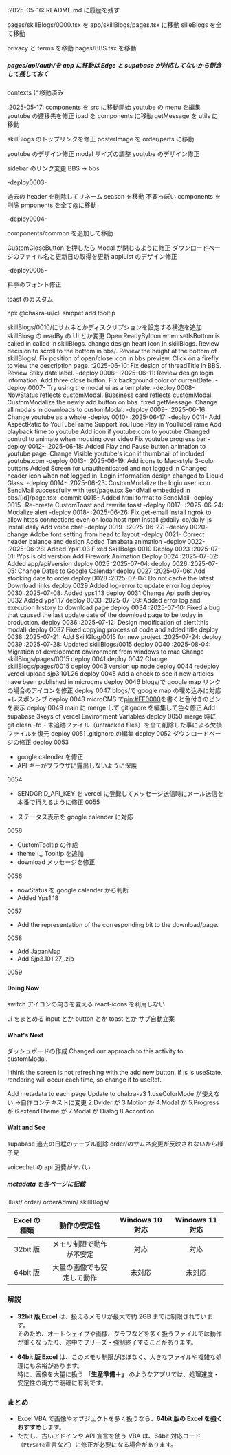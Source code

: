 :2025-05-16:
README.md に履歴を残す

pages/skillBlogs/0000.tsx を app/skillBlogs/pages.tsx に移動
silleBlogs を全て移動

privacy と terms を移動
pages/BBS.tsx を移動

##### pages/api/auth/を app に移動は Edge と supabase が対応してないから断念して残しておく

contexts に移動済み

:2025-05-17:
components を src に移動開始
youtube の menu を編集
youtube の遷移先を修正
ipad を components に移動
getMessage を utils に移動

skillBlogs のトップリンクを修正
posterImage を order/parts に移動

youtube のデザイン修正
modal サイズの調整
youtube のデザイン修正

sidebar のリンク変更 BBS -> bbs

-deploy0003-

過去の header を削除してリネーム
season を移動
不要っぽい components を削除
pmponents を全て@に移動

-deploy0004-

components/common を追加して移動

CustomCloseButton を押したら Modal が閉じるように修正
ダウンロードページのファイル名と更新日の取得を更新
applList のデザイン修正

-deploy0005-

料亭のフォント修正

toast のカスタム

npx @chakra-ui/cli snippet add tooltip

skillBlogs/0010/にサムネとかディスクリプションを設定する構造を追加
skillBlosg の readBy の UI とか変更
Open ReadyByIcon when setIsBottom is called in called in skillBlogs.
change design heart icon in skillBlogs.
Review decision to scroll to the bottom in bbs/.
Review the height at the bottom of skillBlogs/.
Fix position of open/close icon in bbs preview.
Click on a firefly to view the description page.
:2025-06-10:
Fix design of threadTitle in BBS.
Review Stiky date label.
-deploy 0006-
:2025-06-11:
Review design login infomation.
Add three close button.
Fix background color of currentDate.
-deploy 0007-
Try using the modal ui as a template.
-deploy 0008-
NowStatus reflects customModal.
Bussiness card reflects customModal.
CustomModalize the newly add button on bbs.
fixed getMessage.
Change all modals in downloads to customModal.
-deploy 0009-
:2025-06-16:
Change youtube as a whole
-deploy 0010-
:2025-06-17:
-deploy 0011-
Add AspectRatio to YouTubeFrame
Support YouTube Play in YouTubeFrame
Add playback time to youtube
Add icon if youtube.com to youtube
Changed control to animate when mousing over video
Fix youtube progress bar
-deploy 0012-
:2025-06-18:
Added Play and Pause button animation to youtube page.
Change Visible youtube's icon if thumbnail of included youtube.com
-deploy 0013-
:2025-06-19:
Add icons to Mac-style 3-color buttons
Added Screen for unauthenticated and not logged in
Changed header icon when not logged in.
Login information design changed to Liquid Glass.
-deploy 0014-
:2025-06-23:
CustomModalize the login user icon.
SendMail successfully with test/page.tsx
SendMail embedded in bbs/[id]/page.tsx
-commit 0015-
Added html format to SendMail
-deploy 0015-
Re-create CustomToast and rewrite toast
-deploy 0017-
:2025-06-24:
Modalize alert
-deploy 0018-
:2025-06-26:
Fix get-email
install ngrok to allow https connections even on localhost
npm install @daily-co/daily-js
Install daily Add voice chat
-deploy 0019-
:2025-06-27:
-deploy 0020-
change Adobe font setting from head to layout
-deploy 0021-
Correct header balance and design
Added Tanabata animation
-deploy 0022-
:2025-06-28:
Added Yps1.03
Fixed SkillBolgs 0010
Deploy 0023
:2025-07-01:
!Yps is old verstion
Add Firework Animation
Deploy 0024
:2025-07-02:
Added app/api/version
deploy 0025
:2025-07-04:
deploy 0026
:2025-07-05:
Change Dates to Google Calendar
deploy 0027
:2025-07-06:
Add stocking date to order
deploy 0028
:2025-07-07:
Do not cache the latest Download links
deploy 0029
Added log-error to update error log
deploy 0030
:2025-07-08:
Added yps1.13
deploy 0031
Change Api path
deploy 0032
Added yps1.17
deploy 0033
:2025-07-09:
Added error log and execution history to download page
deploy 0034
:2025-07-10:
Fixed a bug that caused the last update date of the download page to be today in production.
deploy 0036
:2025-07-12:
Design modification of alert(this modal)
deploy 0037
Fixed copying process of code and added title
deploy 0038
:2025-07-21:
Add SkillGlog/0015 for new project
:2025-07-24:
deploy 0039
:2025-07-28:
Updated skillBlogs/0015
deploy 0040
:2025-08-04:
Migration of development environment from windows to mac
Change skillBlogs/pages/0015
deploy 0041
deploy 0042
Change skillBlogs/pages/0015
deploy 0043
version up node
deploy 0044
redeploy vercel
upload sjp3.101.26
deploy 0045
Add a check to see if new articles have been published in microcms
deploy 0046
blogs/で google map リンクの場合のアイコンを修正
deploy 0047
blogs/で google map の埋め込みに対応+レスポンシブ
deploy 0048
microCMS で<pin:#FF0000>を書くと色付きのピンを表示
deploy 0049
main に merge して gitignore を編集して色々修正
Add supabase 3keys of vercel Environment Variables
deploy 0050
merge 時に git clean -fd - 未追跡ファイル（untracked files）を全て削除した事による欠損ファイルを復元
deploy 0051
.gitignore の編集
deploy 0052
ダウンロードページの修正
deploy 0053

- google calender を修正
- API キーがブラウザに露出しないように保護

0054

- SENDGRID_API_KEY を vercel に登録してメッセージ送信時にメール送信を本番で行えるように修正
  0055

- ステータス表示を google calender に対応

0056

- CustomTooltip の作成
- theme に Tooltip を追加
- download メッセージを修正

0056

- nowStatus を google calender から判断
- Added Yps1.18

0057

- Add the representation of the corresponding bit to the download/page.

0058

- Add JapanMap
- Add Sjp3.101.27\_.zip

0059

#### Doing Now

switch アイコンの向きを変える
react-icons を利用しない

ui をまとめる input とか button とか toast とか
サブ自動立案

#### What's Next

ダッシュボードの作成
Changed our approach to this activity to customModal.

I think the screen is not refreshing with the add new button.
if is is useState, rendering will occur each time, so change it to useRef.

Add metadata to each page
Update to chakra-v3
1.useColorMode が使えない ->自作コンテキストに変更
2.Dvider が
3.Motion が
4.Modal が
5.Progress が
6.extendTheme が
7.Modal が Dialog
8.Accordion

#### Wait and See

supabase 過去の日程のテーブル削除
order/のサムネ変更が反映されないから様子見

voicechat の api 消費がヤバい

##### metadata を各ページに記載

illust/
order/
orderAdmin/
skillBlogs/

| Excel の種類 |        動作の安定性        | Windows 10 対応 | Windows 11 対応 |
| :----------: | :------------------------: | :-------------: | :-------------: |
|   32bit 版   |  メモリ制限で動作が不安定  |      対応       |      対応       |
|   64bit 版   | 大量の画像でも安定して動作 |     未対応      |     未対応      |

### 解説

- **32bit 版 Excel** は、扱えるメモリが最大で約 2GB までに制限されています。  
  そのため、オートシェイプや画像、グラフなどを多く扱うファイルでは動作が重くなったり、途中でフリーズ・強制終了することがあります。

- **64bit 版 Excel** は、このメモリ制限がほぼなく、大きなファイルや複雑な処理にも余裕があります。  
  特に、画像を大量に扱う **「生産準備＋」** のようなアプリでは、処理速度・安定性の両方で明確に有利です。

### まとめ

- Excel VBA で画像やオブジェクトを多く扱うなら、**64bit 版の Excel を強くおすすめ**します。
- ただし、古いアドインや API 宣言を使う VBA は、64bit 対応コード（`PtrSafe`宣言など）に修正が必要になる場合があります。
